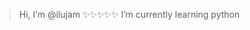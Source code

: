 >Hi, I’m @ilujam
>✨✨✨✨✨
> I’m currently learning python

<!---
ilujam/ilujam is a ✨ special ✨ repository because its `README.md` (this file) appears on your GitHub profile.
You can click the Preview link to take a look at your changes.
--->
